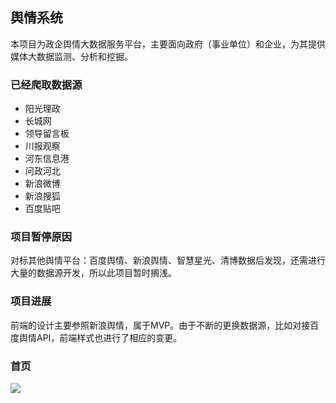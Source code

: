 ## 舆情系统

本项目为政企舆情大数据服务平台，主要面向政府（事业单位）和企业，为其提供媒体大数据监测、分析和挖掘。

### 已经爬取数据源

* 阳光理政
* 长城网
* 领导留言板
* 川报观察
* 河东信息港
* 问政河北
* 新浪微博
* 新浪搜狐
* 百度贴吧

### 项目暂停原因

对标其他舆情平台：百度舆情、新浪舆情、智慧星光、清博数据后发现，还需进行大量的数据源开发，所以此项目暂时搁浅。

### 项目进展

前端的设计主要参照新浪舆情，属于MVP。由于不断的更换数据源，比如对接百度舆情API，前端样式也进行了相应的变更。

### 首页

![](https://tva1.sinaimg.cn/large/007S8ZIlly1gj7i1nwyqqj30u018edo5.jpg)
